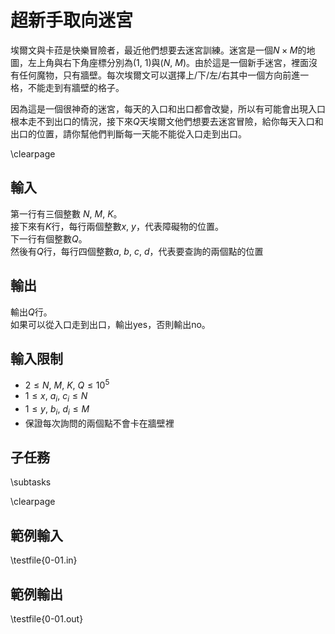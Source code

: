 # 超新手取向迷宮

<!-- \begin{figure}[h]
\centering
\includegraphics[width=2in]{TODO.jpg}
\caption{TODO: 圖片說明}
\end{figure} -->

埃爾文與卡菈是快樂冒險者，最近他們想要去迷宮訓練。迷宮是一個$N \times M$的地圖，左上角與右下角座標分別為$(1,~1)$與$(N,~M)$。由於這是一個新手迷宮，裡面沒有任何魔物，只有牆壁。每次埃爾文可以選擇上/下/左/右其中一個方向前進一格，不能走到有牆壁的格子。

因為這是一個很神奇的迷宮，每天的入口和出口都會改變，所以有可能會出現入口根本走不到出口的情況，接下來$Q$天埃爾文他們想要去迷宮冒險，給你每天入口和出口的位置，請你幫他們判斷每一天能不能從入口走到出口。

\clearpage

## 輸入
第一行有三個整數 $N,~M,~K$。\
接下來有$K$行，每行兩個整數$x,~y$，代表障礙物的位置。\
下一行有個整數$Q$。\
然後有$Q$行，每行四個整數$a,~b,~c,~d$，代表要查詢的兩個點的位置

## 輸出
輸出$Q$行。\
如果可以從入口走到出口，輸出yes，否則輸出no。

## 輸入限制
- $2 \le N,~M,~K,~Q \le 10^5$
- $1 \le x,~a_i,~c_i \le N$
- $1 \le y,~b_i,~d_i \le M$
- 保證每次詢問的兩個點不會卡在牆壁裡

## 子任務
\subtasks

\clearpage

## 範例輸入
\testfile{0-01.in}

## 範例輸出
\testfile{0-01.out}
